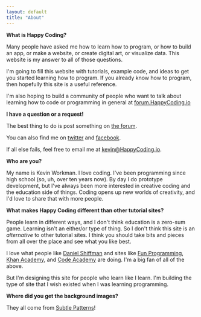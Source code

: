 ```yaml
---
layout: default
title: "About"
---
```


**What is Happy Coding?**

Many people have asked me how to learn how to program, or how to build an app, or make a website, or create digital art, or visualize data. This website is my answer to all of those questions.

I'm going to fill this website with tutorials, example code, and ideas to get you started learning how to program. If you already know how to program, then hopefully this site is a useful reference.

I'm also hoping to build a community of people who want to talk about learning how to code or programming in general at [forum.HappyCoding.io](http://forum.happycoding.io) 

**I have a question or a request!**

The best thing to do is post something on [the forum](http://forum.happycoding.io/).

You can also find me on [twitter](https://twitter.com/StaticVoidGames) and [facebook](http://www.facebook.com/StaticVoidGames).

If all else fails, feel free to email me at kevin@HappyCoding.io.

**Who are you?**

My name is Kevin Workman. I love coding. I've been programming since high school (so, uh, over ten years now). By day I do prototype development, but I've always been more interested in creative coding and the education side of things. Coding opens up new worlds of creativity, and I'd love to share that with more people.

**What makes Happy Coding different than other tutorial sites?**

People learn in different ways, and I don't think education is a zero-sum game. Learning isn't an either/or type of thing. So I don't think this site is an *alternative* to other tutorial sites. I think you should take bits and pieces from all over the place and see what you like best.

I love what people like [Daniel Shiffman](http://shiffman.net/) and sites like [Fun Programming](http://funprogramming.org/), [Khan Academy](https://www.khanacademy.org/computing/computer-programming), and [Code Academy](https://www.codecademy.com/) are doing. I'm a big fan of all of the above.

But I'm designing this site for people who learn like I learn. I'm building the type of site that I wish existed when I was learning programming.

**Where did you get the background images?**

They all come from [Subtle Patterns](http://subtlepatterns.com/)!

